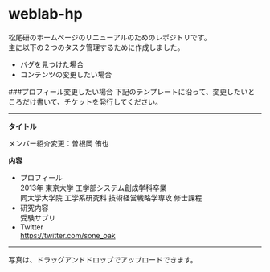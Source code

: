 weblab-hp
=========
松尾研のホームページのリニューアルのためのレポジトリです。  
主に以下の２つのタスク管理するために作成しました。

* バグを見つけた場合
* コンテンツの変更したい場合


###プロフィール変更したい場合
下記のテンプレートに沿って、変更したいところだけ書いて、チケットを発行してください。
***
**タイトル**

メンバー紹介変更：曽根岡 侑也 

**内容**  
* プロフィール  
2013年 東京大学 工学部システム創成学科卒業  
同大学大学院 工学系研究科 技術経営戦略学専攻 修士課程  
* 研究内容  
受験サプリ  
* Twitter  
https://twitter.com/sone_oak  

***

写真は、ドラッグアンドドロップでアップロードできます。
